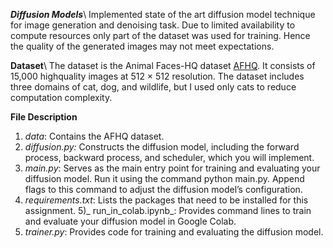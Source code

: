 ***Diffusion Models***\\
Implemented state of the art diffusion model technique for image generation and denoising task. Due to limited availability to compute resources only part of the dataset was used for training. Hence the quality of the generated images may not meet expectations.

**Dataset**\\
The dataset is the Animal Faces-HQ dataset [AFHQ](https://github.com/clovaai/stargan-v2/blob/master/README.md#animal-faces-hq-dataset-afhq). It consists of 15,000 highquality
images at 512 × 512 resolution. The dataset includes three domains of cat, dog, and wildlife, but I used only cats to reduce computation complexity.

**File Description**
1) _data_: Contains the AFHQ dataset.
2) _diffusion.py:_ Constructs the diffusion model, including the forward process, backward process, and scheduler, which you will implement.
3) _main.py_: Serves as the main entry point for training and evaluating your diffusion model. Run it using the command python main.py. Append flags to this command to adjust the diffusion model’s configuration.
4) _requirements.txt_: Lists the packages that need to be installed for this assignment.
5)_ run_in_colab.ipynb_: Provides command lines to train and evaluate your diffusion model in Google Colab.
6) _trainer.py_: Provides code for training and evaluating the diffusion model.
